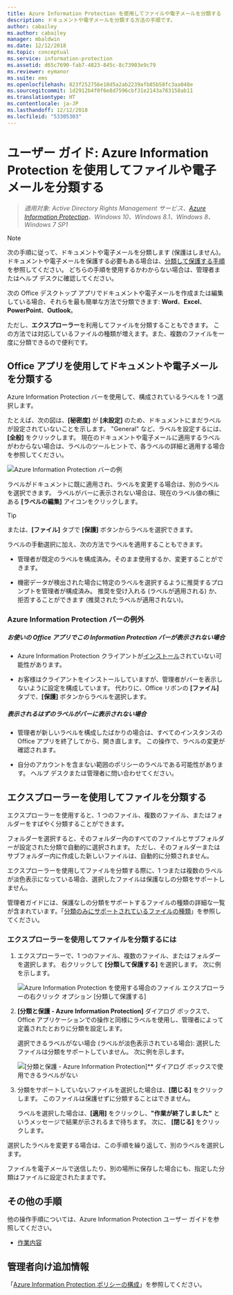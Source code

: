 ```yaml
---
title: Azure Information Protection を使用してファイルや電子メールを分類する
description: ドキュメントや電子メールを分類する方法の手順です。
author: cabailey
ms.author: cabailey
manager: mbaldwin
ms.date: 12/12/2018
ms.topic: conceptual
ms.service: information-protection
ms.assetid: d65c7690-fab7-4823-845c-8c73903e9c79
ms.reviewer: eymanor
ms.suite: ems
ms.openlocfilehash: 823f252756e18d5a2ab2239afb85b58fc3aa048e
ms.sourcegitcommit: 1d2912b4f0f6e8d7596cbf31e2143a783158ab11
ms.translationtype: HT
ms.contentlocale: ja-JP
ms.lasthandoff: 12/12/2018
ms.locfileid: "53305303"
---
```

# <a name="user-guide-classify-a-file-or-email-by-using-azure-information-protection"></a>ユーザー ガイド: Azure Information Protection を使用してファイルや電子メールを分類する

>*適用対象: Active Directory Rights Management サービス、[Azure Information Protection](https://azure.microsoft.com/pricing/details/information-protection)、Windows 10、Windows 8.1、Windows 8、Windows 7 SP1*

> [!NOTE]
> 次の手順に従って、ドキュメントや電子メールを分類します (保護はしません)。 ドキュメントや電子メールを保護する必要もある場合は、[分類して保護する手順](client-classify-protect.md)を参照してください。 どちらの手順を使用するかわからない場合は、管理者またはヘルプ デスクに確認してください。

次の Office デスクトップ アプリでドキュメントや電子メールを作成または編集している場合、それらを最も簡単な方法で分類できます: **Word**、**Excel**、**PowerPoint**、**Outlook**。 

ただし、**エクスプローラー**を利用してファイルを分類することもできます。 この方法では対応しているファイルの種類が増えます。また、複数のファイルを一度に分類できるので便利です。 

## <a name="using-office-apps-to-classify-your-documents-and-emails"></a>Office アプリを使用してドキュメントや電子メールを分類する

Azure Information Protection バーを使用して、構成されているラベルを 1 つ選択します。 

たとえば、次の図は、**[秘密度]** が **[未設定]** のため、ドキュメントにまだラベルが設定されていないことを示します。 "General" など、ラベルを設定するには、**[全般]** をクリックします。 現在のドキュメントや電子メールに適用するラベルがわからない場合は、ラベルのツールヒントで、各ラベルの詳細と適用する場合を参照してください。 

![Azure Information Protection バーの例](../media/info-protect-bar-not-set-callout.png)

ラベルがドキュメントに既に適用され、ラベルを変更する場合は、別のラベルを選択できます。 ラベルがバーに表示されない場合は、現在のラベル値の横にある **[ラベルの編集]** アイコンをクリックします。

> [!TIP]
> または、**[ファイル]** タブで **[保護]** ボタンからラベルを選択できます。

ラベルの手動選択に加え、次の方法でラベルを適用することもできます。

- 管理者が既定のラベルを構成済み。そのまま使用するか、変更することができます。

- 機密データが検出された場合に特定のラベルを選択するように推奨するプロンプトを管理者が構成済み。 推奨を受け入れる (ラベルが適用される) か、拒否することができます (推奨されたラベルが適用されない)。

### <a name="exceptions-for-the-azure-information-protection-bar"></a>Azure Information Protection バーの例外 

##### <a name="dont-see-this-information-protection-bar-in-your-office-apps"></a>お使いの Office アプリでこの Information Protection バーが表示されない場合

- Azure Information Protection クライアントが[インストール](install-client-app.md)されていない可能性があります。

- お客様はクライアントをインストールしていますが、管理者がバーを表示しないように設定を構成しています。 代わりに、Office リボンの **[ファイル]** タブで、**[保護]** ボタンからラベルを選択します。 

##### <a name="is-the-label-that-you-expect-to-see-not-displayed-on-the-bar"></a>表示されるはずのラベルがバーに表示されない場合 

- 管理者が新しいラベルを構成したばかりの場合は、すべてのインスタンスの Office アプリを終了してから、開き直します。 この操作で、ラベルの変更が確認されます。

- 自分のアカウントを含まない範囲のポリシーのラベルである可能性があります。 ヘルプ デスクまたは管理者に問い合わせてください。


## <a name="using-file-explorer-to-classify-files"></a>エクスプローラーを使用してファイルを分類する

エクスプローラーを使用すると、1 つのファイル、複数のファイル、またはフォルダーをすばやく分類することができます。 

フォルダーを選択すると、そのフォルダー内のすべてのファイルとサブフォルダーが設定された分類で自動的に選択されます。 ただし、そのフォルダーまたはサブフォルダー内に作成した新しいファイルは、自動的に分類されません。

エクスプローラーを使用してファイルを分類する際に、1 つまたは複数のラベルが淡色表示になっている場合、選択したファイルは保護なしの分類をサポートしません。

管理者ガイドには、保護なしの分類をサポートするファイルの種類の詳細な一覧が含まれています。「[分類のみにサポートされているファイルの種類](client-admin-guide-file-types.md#file-types-supported-for-classification-only)」を参照してください。

### <a name="to-classify-a-file-by-using-file-explorer"></a>エクスプローラーを使用してファイルを分類するには

1. エクスプローラーで、1 つのファイル、複数のファイル、またはフォルダーを選択します。 右クリックして **[分類して保護する]** を選択します。 次に例を示します。
    
    ![Azure Information Protection を使用する場合のファイル エクスプローラーの右クリック オプション [分類して保護する]](../media/right-click-classify-protect-folder.png)

2. **[分類と保護 - Azure Information Protection]** ダイアログ ボックスで、Office アプリケーションでの操作と同様にラベルを使用し、管理者によって定義されたとおりに分類を設定します。 
    
    選択できるラベルがない場合 (ラベルが淡色表示されている場合): 選択したファイルは分類をサポートしていません。 次に例を示します。
    
    ![[分類と保護 - Azure Information Protection]** ダイアログ ボックスで使用できるラベルがない](../media/info-protect-dialog-labels-dimmed.png)

3. 分類をサポートしていないファイルを選択した場合は、**[閉じる]** をクリックします。 このファイルは保護せずに分類することはできません。
    
    ラベルを選択した場合は、**[適用]** をクリックし、**"作業が終了しました"** というメッセージで結果が示されるまで待ちます。 次に、 **[閉じる]** をクリックします。

選択したラベルを変更する場合は、この手順を繰り返して、別のラベルを選択します。

ファイルを電子メールで送信したり、別の場所に保存した場合にも、指定した分類はファイルに設定されたままです。 
## <a name="other-instructions"></a>その他の手順
他の操作手順については、Azure Information Protection ユーザー ガイドを参照してください。

- [作業内容](client-user-guide.md#what-do-you-want-to-do)

## <a name="additional-information-for-administrators"></a>管理者向け追加情報    
「[Azure Information Protection ポリシーの構成](../configure-policy.md)」を参照してください。


